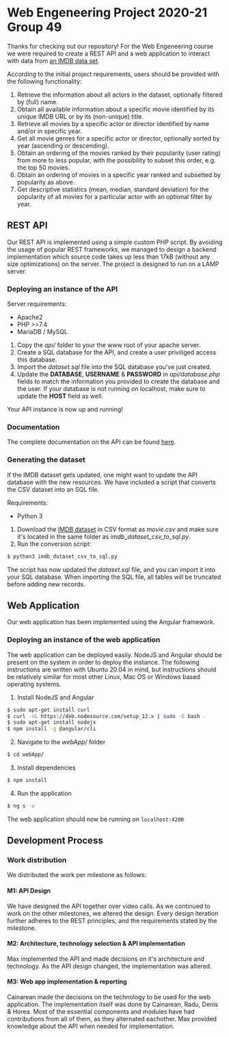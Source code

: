 # Web Engeneering Project 2020-21 Group 49
Thanks for checking out our repository! For the Web Engeneering course we were required to create a REST API and a web application to interact with data from [an IMDB data set](https://www.kaggle.com/gorochu/complete-imdb-movies-dataset "an IMDB data set").

According to the initial project requirements, users should be provided with the following functionality: 
1. Retrieve the information about all actors in the dataset, optionally filtered by (full) name.
2. Obtain all available information about a specific movie identified by its unique
IMDB URL or by its (non-unique) title.
3. Retrieve all movies by a specific actor or director identified by name and/or in
specific year.
4. Get all movie genres for a specific actor or director, optionally sorted by year
(ascending or descending).
5. Obtain an ordering of the movies ranked by their popularity (user rating) from
more to less popular, with the possibility to subset this order, e.g. the top
50 movies.
6. Obtain an ordering of movies in a specific year ranked and subsetted by popularity
as above.
7. Get descriptive statistics (mean, median, standard deviation) for the popularity of all movies for a particular actor with an optional filter by year.

## REST API
Our REST API is implemented using a simple custom PHP script. By avoiding the usage of popular REST frameworks, we managed to design a backend implementation which source code takes up less than 17kB (without any size optimizations) on the server. The project is designed to run on a LAMP server.

### Deploying an instance of the API
Server requirements:
- Apache2
- PHP >=7.4
- MariaDB / MySQL

1. Copy the _api/_ folder to your the www root of your apache server.
2. Create a SQL database for the API, and create a user priviliged access this database.
3. Import the _dataset.sql_ file into the SQL database you've just created.
4. Update the **DATABASE**, **USERNAME** & **PASSWORD** in _api/database.php_ fields to match the information you provided to create the database and the user. If your database is not running on localhost, make sure to update the **HOST** field as well.

Your API instance is now up and running!

### Documentation
The complete documentation on the API can be found [here](api_documentation.md "here").

### Generating the dataset
If the IMDB dataset gets updated, one might want to update the API database with the new resources. We have included a script that converts the CSV dataset into an SQL file.

Requirements:
- Python 3

1. Download the [IMDB dataset](https://www.kaggle.com/gorochu/complete-imdb-movies-dataset "IMDB dataset") in CSV format as _movie.csv_ and make sure it's located in the same folder as _imdb_dataset_csv_to_sql.py_.
2. Run the conversion script:
```bash
$ python3 imdb_dataset_csv_to_sql.py
```

The script has now updated the _dataset.sql_ file, and you can import it into your SQL database. When importing the SQL file, all tables will be truncated before adding new records.
## Web Application
Our web application has been implemented using the Angular framework.

### Deploying an instance of the web application
The web application can be deployed easily. NodeJS and Angular should be present on the system in order to deploy the instance. The following instructions are written with Ubuntu 20.04 in mind, but instructions should be relatively similar for most other Linux, Mac OS or Windows based operating systems.

1. Install NodeJS and Angular
```bash
$ sudo apt-get install curl
$ curl -sL https://deb.nodesource.com/setup_12.x | sudo -E bash -
$ sudo apt-get install nodejs
$ npm install -g @angular/cli
```
2. Navigate to the _webApp/_ folder
```bash
$ cd webApp/
```
3. Install dependencies
```bash
$ npm install
```
4.  Run the application
```bash
$ ng s -o
```

The web application should now be running on `localhost:4200`

## Development Process

### Work distribution

We distributed the work per milestone as follows:

#### M1: API Design

We have designed the API together over video calls. As we continued to work on the other milestones, we altered the design. Every design iteration further adheres to the REST principles, and the requirements stated by the milestone.

#### M2: Architecture, technology selection & API implementation

Max implemented the API and made decisions on it's architecture and technology. As the API design changed, the implementation was altered.

#### M3: Web app implementation & reporting

Cainarean made the decisions on the technology to be used for the web application. The implementation itself was done by Cainarean, Radu, Denis & Horea. Most of the essential components and modules have had contributions from all of them, as they alternated eachother. Max provided knowledge about the API when needed for implementation.
